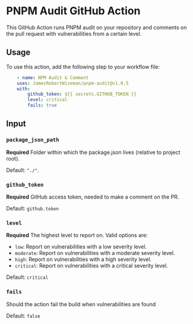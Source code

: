 # PNPM Audit GitHub Action

This GitHub Action runs PNPM audit on your repository and comments on the pull request with vulnerabilities from a certain level.

## Usage

To use this action, add the following step to your workflow file:

```yml
    - name: NPM Audit & Comment
    uses: JamesRobertWiseman/pnpm-audit@v1.0.5
    with:
        github_token: ${{ secrets.GITHUB_TOKEN }}
        level: critical
        fails: true
```

## Input

### `package_json_path`

**Required** 
Folder within which the package.json lives (relative to project root). 

Default: `"./"`.

### `github_token`

**Required** 
GitHub access token, needed to make a comment on the PR. 

Default: `github.token`

### `level`

**Required** 
The highest level to report on. Valid options are:
- `low`: Report on vulnerabilities with a low severity level.
- `moderate`: Report on vulnerabilities with a moderate severity level.
- `high`: Report on vulnerabilities with a high severity level.
- `critical`: Report on vulnerabilities with a critical severity level.

Default: `critical`

### `fails`
Should the action fail the build when vulnerabilities are found

Default: `false`

